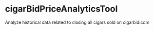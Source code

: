 # cigarBidPriceAnalyticsTool
Analyze historical data related to closing all cigars sold on cigarbid.com 
